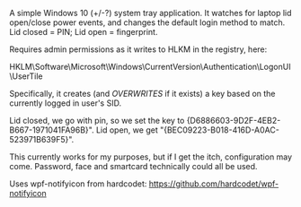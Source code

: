 A simple Windows 10 (+/-?) system tray application. It watches for laptop lid open/close power events, and changes the default login method to match. Lid closed = PIN; Lid open = fingerprint. 

Requires admin permissions as it writes to HLKM in the registry, here:

HKLM\\Software\\Microsoft\\Windows\\CurrentVersion\\Authentication\\LogonUI\\UserTile

Specifically, it creates (and *OVERWRITES* if it exists) a key based on the currently logged in user's SID. 

Lid closed, we go with pin, so we set the key to {D6886603-9D2F-4EB2-B667-1971041FA96B}". Lid open, we get "{BEC09223-B018-416D-A0AC-523971B639F5}".

This currently works for my purposes, but if I get the itch, configuration may come. Password, face and smartcard technically could all be used.

Uses wpf-notifyicon from hardcodet: https://github.com/hardcodet/wpf-notifyicon
